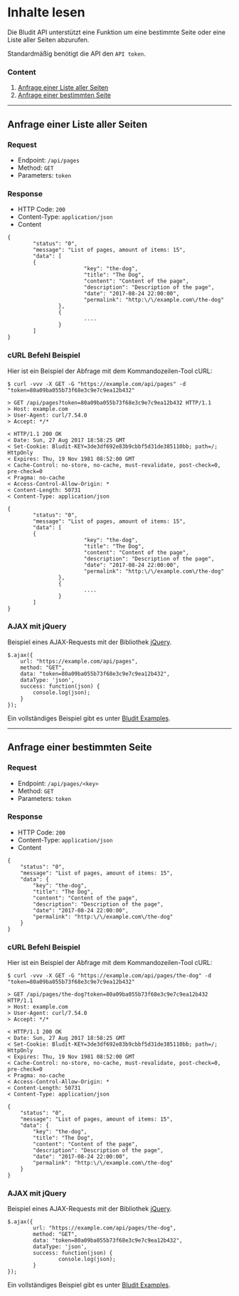 # Inhalte lesen
<!-- Position: 2 -->
<!-- Date: 2017-08-27 13:00:00 -->

Die Bludit API unterstützt eine Funktion um eine bestimmte Seite oder eine Liste aller Seiten abzurufen.

Standardmäßig benötigt die API den `API token`.

### Content
1. [Anfrage einer Liste aller Seiten](#request-a-list-of-pages)
2. [Anfrage einer bestimmten Seite](#request-a-particular-pages)

---

## <a id="request-a-list-of-pages"></a> Anfrage einer Liste aller Seiten

### Request
- Endpoint: `/api/pages`
- Method: `GET`
- Parameters: `token`

### Response
- HTTP Code: `200`
- Content-Type: `application/json`
- Content

```
{
        "status": "0",
        "message": "List of pages, amount of items: 15",
        "data": [
		{
                        "key": "the-dog",
                        "title": "The Dog",
                        "content": "Content of the page",
                        "description": "Description of the page",
                        "date": "2017-08-24 22:00:00",
                        "permalink": "http:\/\/example.com\/the-dog"
                },
                {
                        ....
                }
        ]
}
```

### cURL Befehl Beispiel
Hier ist ein Beispiel der Abfrage mit dem Kommandozeilen-Tool cURL:
```
$ curl -vvv -X GET -G "https://example.com/api/pages" -d "token=80a09ba055b73f68e3c9e7c9ea12b432"

> GET /api/pages?token=80a09ba055b73f68e3c9e7c9ea12b432 HTTP/1.1
> Host: example.com
> User-Agent: curl/7.54.0
> Accept: */*

< HTTP/1.1 200 OK
< Date: Sun, 27 Aug 2017 18:58:25 GMT
< Set-Cookie: Bludit-KEY=3de3df692e83b9cbbf5d31de385110bb; path=/; HttpOnly
< Expires: Thu, 19 Nov 1981 08:52:00 GMT
< Cache-Control: no-store, no-cache, must-revalidate, post-check=0, pre-check=0
< Pragma: no-cache
< Access-Control-Allow-Origin: *
< Content-Length: 50731
< Content-Type: application/json

{
        "status": "0",
        "message": "List of pages, amount of items: 15",
        "data": [
		{
                        "key": "the-dog",
                        "title": "The Dog",
                        "content": "Content of the page",
                        "description": "Description of the page",
                        "date": "2017-08-24 22:00:00",
                        "permalink": "http:\/\/example.com\/the-dog"
                },
                {
                        ....
                }
        ]
}
```

### AJAX mit jQuery
Beispiel eines AJAX-Requests mit der Bibliothek [jQuery](https://api.jquery.com/jQuery.ajax/).
```
$.ajax({
	url: "https://example.com/api/pages",
	method: "GET",
	data: "token=80a09ba055b73f68e3c9e7c9ea12b432",
	dataType: 'json',
	success: function(json) {
		console.log(json);
	}
});
```

Ein vollständiges Beispiel gibt es unter [Bludit Examples](https://github.com/bludit/examples/tree/master/api/ajax-request-list-of-pages).

---

## <a id="request-a-particular-pages"></a> Anfrage einer bestimmten Seite

### Request
- Endpoint: `/api/pages/<key>`
- Method: `GET`
- Parameters: `token`

### Response
- HTTP Code: `200`
- Content-Type: `application/json`
- Content

```
{
	"status": "0",
	"message": "List of pages, amount of items: 15",
	"data": {
		"key": "the-dog",
		"title": "The Dog",
		"content": "Content of the page",
		"description": "Description of the page",
		"date": "2017-08-24 22:00:00",
		"permalink": "http:\/\/example.com\/the-dog"
	}
}
```

### cURL Befehl Beispiel
Hier ist ein Beispiel der Abfrage mit dem Kommandozeilen-Tool cURL:
```
$ curl -vvv -X GET -G "https://example.com/api/pages/the-dog" -d "token=80a09ba055b73f68e3c9e7c9ea12b432"

> GET /api/pages/the-dog?token=80a09ba055b73f68e3c9e7c9ea12b432 HTTP/1.1
> Host: example.com
> User-Agent: curl/7.54.0
> Accept: */*

< HTTP/1.1 200 OK
< Date: Sun, 27 Aug 2017 18:58:25 GMT
< Set-Cookie: Bludit-KEY=3de3df692e83b9cbbf5d31de385110bb; path=/; HttpOnly
< Expires: Thu, 19 Nov 1981 08:52:00 GMT
< Cache-Control: no-store, no-cache, must-revalidate, post-check=0, pre-check=0
< Pragma: no-cache
< Access-Control-Allow-Origin: *
< Content-Length: 50731
< Content-Type: application/json

{
	"status": "0",
	"message": "List of pages, amount of items: 15",
	"data": {
		"key": "the-dog",
		"title": "The Dog",
		"content": "Content of the page",
		"description": "Description of the page",
		"date": "2017-08-24 22:00:00",
		"permalink": "http:\/\/example.com\/the-dog"
	}
}
```

### AJAX mit jQuery
Beispiel eines AJAX-Requests mit der Bibliothek [jQuery](https://api.jquery.com/jQuery.ajax/).
```
$.ajax({
        url: "https://example.com/api/pages/the-dog",
        method: "GET",
        data: "token=80a09ba055b73f68e3c9e7c9ea12b432",
        dataType: 'json',
        success: function(json) {
                console.log(json);
        }
});
```

Ein vollständiges Beispiel gibt es unter [Bludit Examples](https://github.com/bludit/examples/tree/master/api/ajax-request-a-particular-page).
